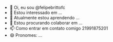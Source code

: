 - 👋 Oi, eu sou @felipebrittofc
- 👀 Estou interessado em ...
- 🌱 Atualmente estou aprendendo ...
- 💞️ Estou procurando colaborar em ...
- 📫 Como entrar em contato comigo 21991875201
- 😄 Pronomes: ...

<!---
felipebrittofc/felipebrittofc is a ✨ special ✨ repository because its `README.md` (this file) appears on your GitHub profile.
You can click the Preview link to take a look at your changes.
--->
